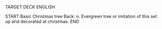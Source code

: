 TARGET DECK
ENGLISH

START
Basic
Christmas tree
Back: n. Evergreen tree or imitation of this set up and decorated at christmas.
END
